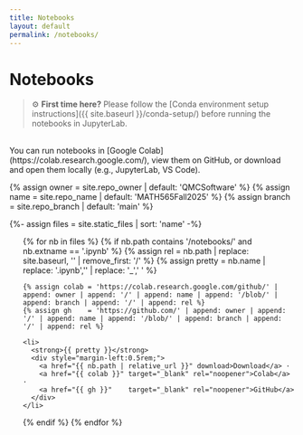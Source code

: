 ```yaml
---
title: Notebooks
layout: default
permalink: /notebooks/
---
```


# Notebooks

> ⚙️ **First time here?** Please follow the [Conda environment setup instructions]({{ site.baseurl }}/conda-setup/) before running the notebooks in JupyterLab.
<br>
You can run notebooks in [Google Colab](https://colab.research.google.com/), view them on GitHub, or download and open them locally (e.g., JupyterLab, VS Code).

{% assign owner  = site.repo_owner  | default: 'QMCSoftware' %}
{% assign name   = site.repo_name   | default: 'MATH565Fall2025' %}
{% assign branch = site.repo_branch | default: 'main' %}

{%- assign files = site.static_files | sort: 'name' -%}
<ul>
{% for nb in files %}
  {% if nb.path contains '/notebooks/' and nb.extname == '.ipynb' %}
    {% assign rel = nb.path | replace: site.baseurl, '' | remove_first: '/' %}
    {% assign pretty = nb.name | replace: '.ipynb','' | replace: '_',' ' %}

    {% assign colab = 'https://colab.research.google.com/github/' | append: owner | append: '/' | append: name | append: '/blob/' | append: branch | append: '/' | append: rel %}
    {% assign gh    = 'https://github.com/' | append: owner | append: '/' | append: name | append: '/blob/' | append: branch | append: '/' | append: rel %}

    <li>
      <strong>{{ pretty }}</strong>
      <div style="margin-left:0.5rem;">
        <a href="{{ nb.path | relative_url }}" download>Download</a> ·
        <a href="{{ colab }}" target="_blank" rel="noopener">Colab</a> ·
        <a href="{{ gh }}"    target="_blank" rel="noopener">GitHub</a>
      </div>
    </li>
  {% endif %}
{% endfor %}
</ul>